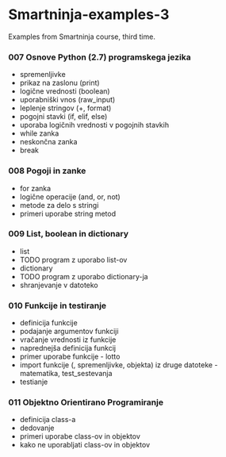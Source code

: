 # Smartninja-examples-3
Examples from Smartninja course, third time.

### 007 Osnove Python (2.7) programskega jezika
* spremenljivke
* prikaz na zaslonu (print)
* logične vrednosti (boolean)
* uporabniški vnos (raw_input)
* leplenje stringov (+, format)
* pogojni stavki (if, elif, else)
* uporaba logičnih vrednosti v pogojnih stavkih
* while zanka
* neskončna zanka
* break
### 008 Pogoji in zanke
* for zanka
* logične operacije (and, or, not)
* metode za delo s stringi
* primeri uporabe string metod
### 009 List, boolean in dictionary
* list
* TODO program z uporabo list-ov
* dictionary
* TODO program z uporabo dictionary-ja
* shranjevanje v datoteko
### 010 Funkcije in testiranje
* definicija funkcije
* podajanje argumentov funkciji
* vračanje vrednosti iz funkcije
* naprednejša definicija funkcij
* primer uporabe funkcije - lotto
* import funkcije (, spremenljivke, objekta) iz druge datoteke - matematika, test_sestevanja
* testianje
### 011 Objektno Orientirano Programiranje
* definicija class-a
* dedovanje
* primeri uporabe class-ov in objektov
* kako ne uporabljati class-ov in objektov
